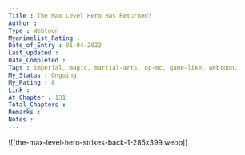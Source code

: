 ```yaml
---
Title : The Max Level Hero Has Returned!
Author : 
Type : Webtoon
Myanimelist_Rating : 
Date_of_Entry : 01-04-2022
Last_updated : 
Date_Completed : 
Tags : imperial, magic, martial-arts, op-mc, game-like, webtoon, 
My_Status : Ongoing
My_Rating : 8
Link : 
At_Chapter : 131 
Total_Chapters : 
Remarks : 
Notes : 
---
```

![[the-max-level-hero-strikes-back-1-285x399.webp]]